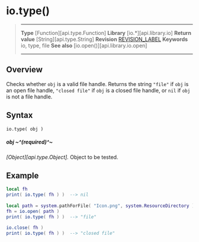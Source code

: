 
# io.type()

> --------------------- ------------------------------------------------------------------------------------------
> __Type__              [Function][api.type.Function]
> __Library__           [io.*][api.library.io]
> __Return value__      [String][api.type.String]
> __Revision__          [REVISION_LABEL](REVISION_URL)
> __Keywords__          io, type, file
> __See also__          [io.open()][api.library.io.open]
> --------------------- ------------------------------------------------------------------------------------------


## Overview

Checks whether `obj` is a valid file handle. Returns the string `"file"` if `obj` is an open file handle, `"closed file"` if `obj` is a closed file handle, or `nil` if `obj` is not a file handle.

## Syntax

	io.type( obj )

##### obj ~^(required)^~
_[Object][api.type.Object]._ Object to be tested.


## Example

`````lua
local fh
print( io.type( fh ) )  --> nil
 
local path = system.pathForFile( "Icon.png", system.ResourceDirectory )
fh = io.open( path )
print( io.type( fh ) )  --> "file"
 
io.close( fh )
print( io.type( fh ) )  --> "closed file"
`````